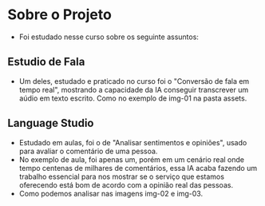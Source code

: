 # Sobre o Projeto

- Foi estudado nesse curso sobre os seguinte assuntos:

## Estudio de Fala

 - Um deles, estudado e praticado no curso foi o "Conversão de fala em tempo real", mostrando a capacidade da IA conseguir 
  transcrever um aúdio em texto escrito. Como no exemplo de img-01 na pasta assets.

## Language Studio

 - Estudado em aulas, foi o de "Analisar sentimentos e opiniões", usado para avaliar o comentário de uma pessoa.
 - No exemplo de aula, foi apenas um, porém em um cenário real onde tempo centenas de milhares de comentários, essa IA acaba fazendo um trabalho essencial 
   para nos mostrar se o serviço que estamos oferecendo está bom de acordo com a opinião real das pessoas.
 - Como podemos analisar nas imagens img-02 e img-03.
  
